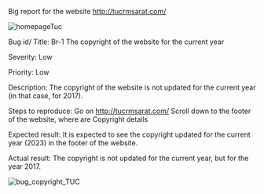 Big report for the website http://tucrmsarat.com/

![homepageTuc](https://github.com/cristiol/Bug-reports/assets/142798921/22b78023-c591-4b84-8403-b768606f2d69)

Bug id/ Title: Br-1 The copyright of the website for the current year

Severity:  Low

Priority: Low

Description: The copyright of the website is not updated for the current year (in that case, for 2017).

Steps to reproduce:
Go on http://tucrmsarat.com/
Scroll down to the footer of the website, where are Copyright details

Expected result: It is expected to see the copyright updated for the current year (2023) in the footer of the website.

Actual result: The copyright is not updated for the current year, but for the year 2017.

![bug_copyright_TUC](https://github.com/cristiol/Bug-reports/assets/142798921/68fb2156-5991-4ea9-b6da-1de3181c66b5)



